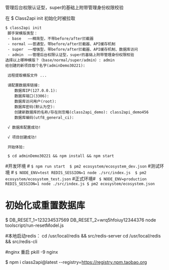管理后台权限认证型，super的基础上附带管理身份权限校验
 
在 $ Class2api init 初始化时被拉取
```
$ class2api init
 脚手架模版类型：
 - base   ——精简型，不带before/after拦截器
 - normal ——普通型，带before/after拦截器、API缓存机制
 - super  ——增强型，带before/after拦截器、API缓存机制、数据库访问
 - admin  ——管理后台权限认证型，super的基础上附带管理身份权限校验
选择以上哪种模版？（base/normal/super/admin）: admin
给创建的新项目取个名字(adminDemo30221): 

 远程提取模版文件 ...

 请配置数据库链接:
    数据库IP(127.0.0.1): 
    数据库端口(3306): 
    数据库访问用户(root): 
    数据库密码(默认为空): 
    创建新数据库的名称/存在则忽略(class2api_demo): class2api_demo456
    数据库编码(utf8_general_ci): 

 √ 数据库配置成功!

 √ 项目创建成功!

 开始体验:

 $ cd adminDemo30221 && npm install && npm start
```

 #开发环境 #
 `
 $ npm run start 
 $ pm2 ecosystem/ecosystem_dev.json
 `
 #测试环境 #
 `
 $ NODE_ENV=test REDIS_SESSION=1 node ./src/index.js 
 $ pm2 ecosystem/ecosystem_test.json
 `
 #正式环境#
 ` 
 $ NODE_ENV=production REDIS_SESSION=1 node ./src/index.js
 $ pm2 ecosystem/ecosystem.json
 `
# 初始化或重置数据库 #
 $ DB_RESET_1=123234537569 DB_RESET_2=wrq5hfoiuy12344376 node toolscript/run-resetModel.js      

#本地启动redis：
cd /usr/local/redis && src/redis-server
cd /usr/local/redis && src/redis-cli 

#nginx
重启 pkill -9 nginx

$ npm i class2api@latest --registry=https://registry.npm.taobao.org   

